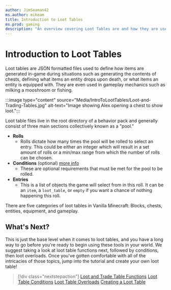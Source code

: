```yaml
---
author: JimSeaman42
ms.author: mikeam
title: Introduction to Loot Tables
ms.prod: gaming
description: "An overview covering Loot Tables are and how they are used in Minecraft: Bedrock Edition"
---
```


# Introduction to Loot Tables

Loot tables are JSON formatted files used to define how items are generated in-game during situations such as generating the contents of chests, defining what items an entity drops upon death, or what items an entity is equipped with. They are even used in gameplay mechanics such as milking a mooshroom or fishing.

:::image type="content" source="Media/IntroToLootTables/Loot-and-Trading-Tables.jpg" alt-text="Image showing Alex opening a chest to show loot.":::

Loot table files live in the root directory of a behavior pack and generally consist of three main sections collectively known as a "pool."

- **Rolls**
  - Rolls dictate how many times the pool will be rolled to select an entry. This could be either an integer which will result in a set amount of rolls or a min/max range from which the number of rolls can be chosen.
- **Conditions** (optional) [more info](LootTableConditions.md)
  - These are optional requirements that must be met for the pool to be rolled.
- **Entries**
  - This is a list of objects the game will select from in this roll. It can be an `item`, a `loot_table`, or `empty` if you want a chance of nothing happening this roll.

There are five categories of loot tables in Vanilla Minecraft: Blocks, chests, entities, equipment, and gameplay.

## What's Next?

This is just the base level when it comes to loot tables, and you have a long way to go before you're ready to begin using these tools in your world. We suggest taking a look at loot table functions next, followed by conditions, then loot overloads. Once you've gotten comfortable with all of the intricacies of those topics, jump into the tutorial and create your own loot table!

> [!div class="nextstepaction"]
> [Loot and Trade Table Functions](LootandTradeTableFunctions.md)
> [Loot Table Conditions](LootTableConditions.md)
> [Loot Table Overloads](LootOverloads.md)
> [Creating a Loot Table](CreateLootTable.md)
